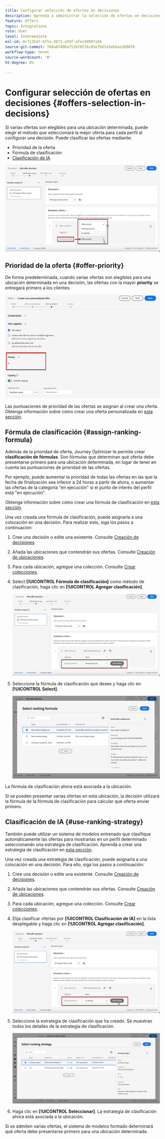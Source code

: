 ```yaml
---
title: Configurar selección de ofertas en decisiones
description: Aprenda a administrar la selección de ofertas en decisiones
feature: Offers
topic: Integrations
role: User
level: Intermediate
exl-id: 8c7135d7-bf5a-4671-afdf-afec60907a56
source-git-commit: 76da07406a751bf657bc03efb6fa5ebbae260876
workflow-type: tm+mt
source-wordcount: '0'
ht-degree: 0%

---
```


# Configurar selección de ofertas en decisiones {#offers-selection-in-decisions}

Si varias ofertas son elegibles para una ubicación determinada, puede elegir el método que seleccionará la mejor oferta para cada perfil al configurar una decisión. Puede clasificar las ofertas mediante:
* Prioridad de la oferta
* Fórmula de clasificación
* [Clasificación de IA](#use-ranking-strategy)

![](../assets/offer-rank-by.png)

## Prioridad de la oferta {#offer-priority}

De forma predeterminada, cuando varias ofertas son elegibles para una ubicación determinada en una decisión, las ofertas con la mayor **priority** se entregará primero a los clientes.

![](../assets/offer-priority.png)

Las puntuaciones de prioridad de las ofertas se asignan al crear una oferta. Obtenga información sobre cómo crear una oferta personalizada en [esta sección](../offer-library/creating-personalized-offers.md).

## Fórmula de clasificación {#assign-ranking-formula}

Además de la prioridad de oferta, Journey Optimizer le permite crear **clasificación de fórmulas**. Son fórmulas que determinan qué oferta debe presentarse primero para una ubicación determinada, en lugar de tener en cuenta las puntuaciones de prioridad de las ofertas.

Por ejemplo, puede aumentar la prioridad de todas las ofertas en las que la fecha de finalización sea inferior a 24 horas a partir de ahora, o aumentar las ofertas de la categoría &quot;en ejecución&quot; si el punto de interés del perfil está &quot;en ejecución&quot;.

Obtenga información sobre cómo crear una fórmula de clasificación en [esta sección](../ranking/create-ranking-formulas.md).

Una vez creada una fórmula de clasificación, puede asignarla a una colocación en una decisión. Para realizar esto, siga los pasos a continuación:

1. Cree una decisión o edite una existente. Consulte [Creación de decisiones](../offer-activities/create-offer-activities.md).

1. Añada las ubicaciones que contendrán sus ofertas. Consulte [Creación de ubicaciones](../offer-library/creating-placements.md).

1. Para cada ubicación, agregue una colección. Consulte [Crear colecciones](../offer-library/creating-collections.md).

1. Select **[!UICONTROL Fórmula de clasificación]** como método de clasificación, haga clic en **[!UICONTROL Agregar clasificación]**.

   ![](../assets/offer-activity-ranking.png)

1. Seleccione la fórmula de clasificación que desee y haga clic en **[!UICONTROL Select]**.

   ![](../assets/ranking-selection.png)

La fórmula de clasificación ahora está asociada a la ubicación.

Si se pueden presentar varias ofertas en esta ubicación, la decisión utilizará la fórmula de la fórmula de clasificación para calcular qué oferta enviar primero.

## Clasificación de IA {#use-ranking-strategy}

<!--If you are an [Adobe Experience Platform](https://experienceleague.adobe.com/docs/experience-platform/landing/home.html){target="_blank"} user leveraging the **Offer Decisioning** application service,-->

También puede utilizar un sistema de modelos entrenado que clasifique automáticamente las ofertas para mostrarlas en un perfil determinado seleccionando una estrategia de clasificación. Aprenda a crear una estrategia de clasificación en [esta sección](../ranking/create-ranking-strategies.md).

Una vez creada una estrategia de clasificación, puede asignarla a una colocación en una decisión. Para ello, siga los pasos a continuación:

1. Cree una decisión o edite una existente. Consulte [Creación de decisiones](../offer-activities/create-offer-activities.md).

1. Añada las ubicaciones que contendrán sus ofertas. Consulte [Creación de ubicaciones](../offer-library/creating-placements.md).

1. Para cada ubicación, agregue una colección. Consulte [Crear colecciones](../offer-library/creating-collections.md).

1. Elija clasificar ofertas por **[!UICONTROL Clasificación de IA]** en la lista desplegable y haga clic en **[!UICONTROL Agregar clasificación]**.

   ![](../assets/ranking-selection-ai-ranking.png)

1. Seleccione la estrategia de clasificación que ha creado. Se muestran todos los detalles de la estrategia de clasificación.

   ![](../assets/ranking-selection-ai-ranking-selected.png)

1. Haga clic en **[!UICONTROL Seleccionar]**. La estrategia de clasificación ahora está asociada a la ubicación.

Si se admiten varias ofertas, el sistema de modelos formado determinará qué oferta debe presentarse primero para una ubicación determinada.

